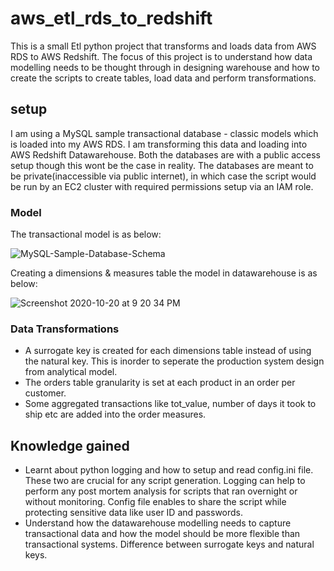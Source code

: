 # aws_etl_rds_to_redshift
This is a small Etl python project that transforms and loads data from AWS RDS to AWS Redshift. The focus of this project is to understand how data modelling needs to be thought 
through in designing warehouse and how to create the scripts to create tables, load data and perform transformations. 


## setup
I am using a MySQL sample transactional database - classic models which is loaded into my AWS RDS. I am transforming this data and loading into AWS Redshift Datawarehouse. Both the
databases are with a public access setup though this wont be the case in reality. The databases are meant to be private(inaccessible via public internet), in which case the script 
would be run by an EC2 cluster with required permissions setup via an IAM role. 

### Model
The transactional model is as below:

![MySQL-Sample-Database-Schema](https://user-images.githubusercontent.com/7806480/96574487-3dfd7e80-131b-11eb-8fc7-ed0cd76ac0c4.png)

Creating a dimensions & measures table the model in datawarehouse is as below:

![Screenshot 2020-10-20 at 9 20 34 PM](https://user-images.githubusercontent.com/7806480/96574515-481f7d00-131b-11eb-987a-97164770ce8c.png)

### Data Transformations
- A surrogate key is created for each dimensions table instead of using the natural key. This is inorder to seperate the production system design from analytical model.
- The orders table granularity is set at each product in an order per customer. 
- Some aggregated transactions like tot_value, number of days it took to ship etc are added into the order measures.

## Knowledge gained
- Learnt about python logging and how to setup and read config.ini file. These two are crucial for any script generation. Logging can help to perform any post mortem analysis for 
scripts that ran overnight or without monitoring. Config file enables to share the script while protecting sensitive data like user ID and passwords.
- Understand how the datawarehouse modelling needs to capture transactional data and how the model should be more flexible than transactional systems. Difference between surrogate
keys and natural keys.

